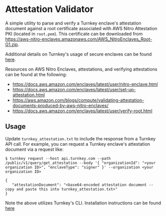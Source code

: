 # Attestation Validator

A simple utility to parse and verify a Turnkey enclave's attestation document against a root certificate associated with AWS Nitro Attestation PKI (located in `root.pem`). This certificate can be downloaded from https://aws-nitro-enclaves.amazonaws.com/AWS_NitroEnclaves_Root-G1.zip.

Additional details on Turnkey's usage of secure enclaves can be found [here](https://docs.turnkey.com/security/secure-enclaves).

Resources on AWS Nitro Enclaves, attestations, and verifying attestations can be found at the following:

- https://docs.aws.amazon.com/enclaves/latest/user/nitro-enclave.html
- https://docs.aws.amazon.com/enclaves/latest/user/set-up-attestation.html
- https://aws.amazon.com/blogs/compute/validating-attestation-documents-produced-by-aws-nitro-enclaves/
- https://docs.aws.amazon.com/enclaves/latest/user/verify-root.html

## Usage

Update `turnkey_attestation.txt` to include the response from a Turnkey API call. For example, you can request a Turnkey enclave's attestation document via a request like:

```
$ turnkey request --host api.turnkey.com --path /public/v1/query/get_attestation --body '{ "organizationId": "<your organization ID>", "enclaveType": "signer" }' --organization <your organization ID>

{
   "attestationDocument": "<base64-encoded attestation document -- copy and paste this into turnkey_attestation.txt>"
}
```

Note the above utilizes Turnkey's CLI. Installation instructions can be found [here](https://github.com/tkhq/tkcli)
